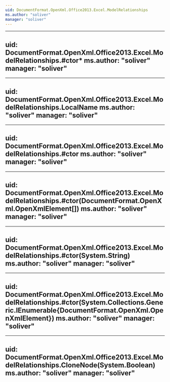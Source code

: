 ```yaml
---
uid: DocumentFormat.OpenXml.Office2013.Excel.ModelRelationships
ms.author: "soliver"
manager: "soliver"
---
```


---
uid: DocumentFormat.OpenXml.Office2013.Excel.ModelRelationships.#ctor*
ms.author: "soliver"
manager: "soliver"
---

---
uid: DocumentFormat.OpenXml.Office2013.Excel.ModelRelationships.LocalName
ms.author: "soliver"
manager: "soliver"
---

---
uid: DocumentFormat.OpenXml.Office2013.Excel.ModelRelationships.#ctor
ms.author: "soliver"
manager: "soliver"
---

---
uid: DocumentFormat.OpenXml.Office2013.Excel.ModelRelationships.#ctor(DocumentFormat.OpenXml.OpenXmlElement[])
ms.author: "soliver"
manager: "soliver"
---

---
uid: DocumentFormat.OpenXml.Office2013.Excel.ModelRelationships.#ctor(System.String)
ms.author: "soliver"
manager: "soliver"
---

---
uid: DocumentFormat.OpenXml.Office2013.Excel.ModelRelationships.#ctor(System.Collections.Generic.IEnumerable{DocumentFormat.OpenXml.OpenXmlElement})
ms.author: "soliver"
manager: "soliver"
---

---
uid: DocumentFormat.OpenXml.Office2013.Excel.ModelRelationships.CloneNode(System.Boolean)
ms.author: "soliver"
manager: "soliver"
---
